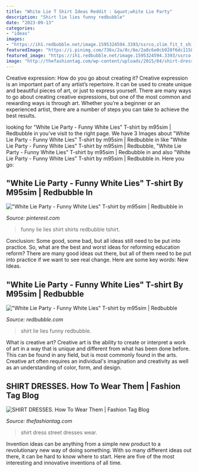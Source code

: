 ```yaml
---
title: "White Lie T Shirt Ideas Reddit : &quot;white Lie Party"
description: "Shirt lie lies funny redbubble"
date: "2023-09-13"
categories:
- "ideas"
images:
- "https://ih1.redbubble.net/image.1595324594.3393/ssrco,slim_fit_t_shirt,mens,fafafa:ca443f4786,front,square_product,600x600.jpg"
featuredImage: "https://i.pinimg.com/736x/2a/8c/6e/2a8c6e0cb928f6dc11581eeccfb013c1.jpg"
featured_image: "https://ih1.redbubble.net/image.1595324594.3393/ssrco,slim_fit_t_shirt,mens,fafafa:ca443f4786,front,square_product,600x600.jpg"
image: "http://thefashiontag.com/wp-content/uploads/2015/04/shirt-dress-street-style-11.jpg"
---
```



Creative expression: How do you go about creating it?
Creative expression is an important part of any artist’s repertoire. It can be used to create unique and beautiful pieces of art, or just to express yourself. There are many ways to go about creating creative expressions, but one of the most common and rewarding ways is through art. Whether you’re a beginner or an experienced artist, there are a number of steps you can take to achieve the best results.

	

		
looking for &quot;White Lie Party - Funny White Lies&quot; T-shirt by m95sim | Redbubble in you've visit to the right page. We have 3 Images about &quot;White Lie Party - Funny White Lies&quot; T-shirt by m95sim | Redbubble in like &quot;White Lie Party - Funny White Lies&quot; T-shirt by m95sim | Redbubble, &quot;White Lie Party - Funny White Lies&quot; T-shirt by m95sim | Redbubble in and also &quot;White Lie Party - Funny White Lies&quot; T-shirt by m95sim | Redbubble in. Here you go:
		
    
## &quot;White Lie Party - Funny White Lies&quot; T-shirt By M95sim | Redbubble In

<img loading=lazy src="https://i.pinimg.com/736x/2a/8c/6e/2a8c6e0cb928f6dc11581eeccfb013c1.jpg" onerror="this.onerror=null;this.src='https://tse1.mm.bing.net/th?id=OIP.9_Vo4V28q2Lg0RdhCqBnuQHaJ3&amp;pid=15.1';" alt="&quot;White Lie Party - Funny White Lies&quot; T-shirt by m95sim | Redbubble in">

_Source: pinterest.com_

>funny lie lies shirt shirts redbubble tshirt. 

	

Conclusion: Some good, some bad, but all ideas still need to be put into practice.
So, what are the best and worst ideas for reforming education reform? There are many good ideas out there, but all of them need to be put into practice if we want to see real change. Here are some key words: New Ideas.

    
## &quot;White Lie Party - Funny White Lies&quot; T-shirt By M95sim | Redbubble

<img loading=lazy src="https://ih1.redbubble.net/image.1595324594.3393/ssrco,slim_fit_t_shirt,mens,fafafa:ca443f4786,front,square_product,600x600.jpg" onerror="this.onerror=null;this.src='https://tse4.mm.bing.net/th?id=OIP.mlO7i4bxfH1WNFea2IUUDAHaHa&amp;pid=15.1';" alt="&quot;White Lie Party - Funny White Lies&quot; T-shirt by m95sim | Redbubble">

_Source: redbubble.com_

>shirt lie lies funny redbubble. 

	

What is creative art?
Creative art is the ability to create or interpret a work of art in a way that is unique and different from what has been done before. This can be found in any field, but is most commonly found in the arts. Creative art often requires an individual's imagination and creativity as well as an understanding of color, form, and design.

    
## SHIRT DRESSES. How To Wear Them | Fashion Tag Blog

<img loading=lazy src="http://thefashiontag.com/wp-content/uploads/2015/04/shirt-dress-street-style-11.jpg" onerror="this.onerror=null;this.src='https://tse2.mm.bing.net/th?id=OIP.gCfYtpaS_l7xzE1Alkfj_AHaLH&amp;pid=15.1';" alt="SHIRT DRESSES. How To Wear Them | Fashion Tag Blog">

_Source: thefashiontag.com_

>shirt dress street dresses wear. 

	

Invention ideas can be anything from a simple new product to a revolutionary new way of doing something. With so many different ideas out there, it can be hard to know where to start. Here are five of the most interesting and innovative inventions of all time.

